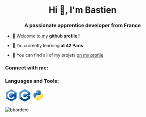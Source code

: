 <h1 align="center">Hi 👋, I'm Bastien</h1>
<h3 align="center">A passionate apprentice developer from France</h3>

- 👋 Welcome to my **github profile !**

- 🌱 I’m currently learning **at 42 Paris**

- 🔭 You can find all of my projets [on my profile](https://github.com/bbordere)

<h3 align="left">Connect with me:</h3>
<p align="left">
</p>

<h3 align="left">Languages and Tools:</h3>
<p align="left"> <a href="https://www.cprogramming.com/" target="_blank" rel="noreferrer"> <img src="https://raw.githubusercontent.com/devicons/devicon/master/icons/c/c-original.svg" alt="c" width="40" height="40"/> </a> <a href="https://www.w3schools.com/cpp/" target="_blank" rel="noreferrer"> <img src="https://raw.githubusercontent.com/devicons/devicon/master/icons/cplusplus/cplusplus-original.svg" alt="cplusplus" width="40" height="40"/> </a> <a href="https://www.python.org" target="_blank" rel="noreferrer"> <img src="https://raw.githubusercontent.com/devicons/devicon/master/icons/python/python-original.svg" alt="python" width="40" height="40"/> </a> </p>

<p><img align="center" src="https://github-readme-stats.vercel.app/api/top-langs?username=bbordere&show_icons=true&locale=en&layout=compact" alt="bbordere" /></p>


<!---
bbordere/bbordere is a ✨ special ✨ repository because its `README.md` (this file) appears on your GitHub profile.
You can click the Preview link to take a look at your changes.
--->
